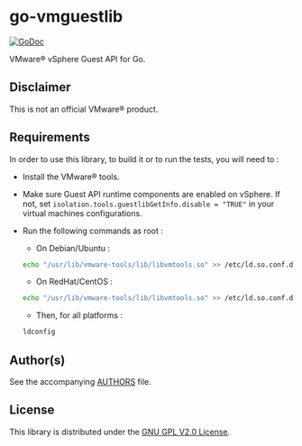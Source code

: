 # go-vmguestlib
[![GoDoc](https://godoc.org/github.com/xlucas/go-vmguestlib/vmguestlib?status.svg)](https://godoc.org/github.com/xlucas/go-vmguestlib/vmguestlib)

VMware® vSphere Guest API for Go.

## Disclaimer
This is not an official VMware® product.

## Requirements
In order to use this library, to build it or to run the tests, you will need to :

* Install the VMware® tools.
* Make sure Guest API runtime components are enabled on vSphere. If not, set `isolation.tools.guestlibGetInfo.disable = "TRUE"` in your virtual machines configurations.
* Run the following commands as root :
  * On Debian/Ubuntu :
  ```bash
  echo "/usr/lib/vmware-tools/lib/libvmtools.so" >> /etc/ld.so.conf.d/vmware-tools-libraries.conf'
  ```

  * On RedHat/CentOS :
  ```bash
  echo "/usr/lib/vmware-tools/lib/libvmtools.so" >> /etc/ld.so.conf.d/vmware-tools-guestlib.conf'
  ```

  * Then, for all platforms :
  ```bash
  ldconfig
  ```

## Author(s)
See the accompanying [AUTHORS](AUTHORS) file.

## License
This library is distributed under the [GNU GPL V2.0 License](LICENSE).
